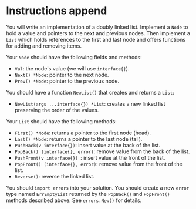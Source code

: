 # Instructions append

You will write an implementation of a doubly linked list. Implement a
`Node` to hold a value and pointers to the next and previous nodes. Then
implement a `List` which holds references to the first and last node and
offers functions for adding and removing items.

Your `Node` should have the following fields and methods:

* `Val`: the node's value (we will use `interface{}`).
* `Next() *Node`: pointer to the next node.
* `Prev() *Node`: pointer to the previous node.

You should have a function `NewList()` that creates and returns a `List`:

* `NewList(args ...interface{}) *List`: creates a new linked list preserving the order of the values.

Your `List` should have the following methods:

* `First() *Node`: returns a pointer to the first node (head).
* `Last() *Node`: returns a pointer to the last node (tail).
* `PushBack(v interface{})`: insert value at the back of the list.
* `PopBack() (interface{}, error)`: remove value from the back of the list.
* `PushFront(v interface{}) `: insert value at the front of the list.
* `PopFront() (interface{}, error)`: remove value from the front of the list.
* `Reverse()`: reverse the linked list.

You should `import errors` into your solution.
You should create a new `error` type named `ErrEmptyList` returned by the `PopBack()` and `PopFront()` methods described above.
See `errors.New()` for details.
